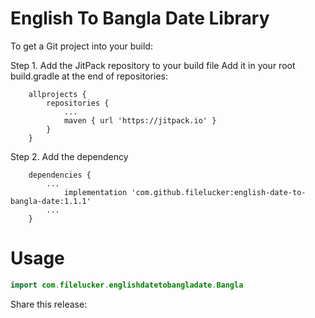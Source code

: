# English To Bangla Date Library

To get a Git project into your build:

Step 1. Add the JitPack repository to your build file
Add it in your root build.gradle at the end of repositories:
```gradel
	allprojects {
		repositories {
			...
			maven { url 'https://jitpack.io' }
		}
	}
  ```
  
  Step 2. Add the dependency
```gradel
	dependencies {
		...
	        implementation 'com.github.filelucker:english-date-to-bangla-date:1.1.1'
		...
	}
  ```
  
 # Usage
 
 ```kotlin
 import com.filelucker.englishdatetobangladate.Bangla
 ```

Share this release:
